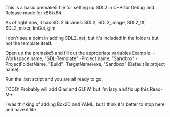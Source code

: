 This is a basic premake5 file for setting up SDL2 in C++ for Debug and Release mode for x86/x64.

As of right now, it has SDL2 libraries:
SDL2,
SDL2_image,
SDL2_ttf,
SDL2_mixer,
ImGui,
glm

I don't see a point in adding SDL2_net, but it's included in the folders but not the template itself.

Open up the premake5 and fill out the appropriate variables
Example:
-Workspace name,     "SDL-Template"
-Project name,       "Sandbox"
-ProjectFolderName,  "Build"
-TargetName/exe,     "Sandbox" (Default is project name)

Run the .bat script and you are all ready to go.

TODO: Probably will add Glad and GLFW, but I'm lazy and fix up this Read-Me. 

I was thinking of adding Box2D and YAML, but I think it's better to stop here and have it lite. 


